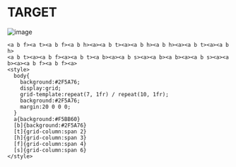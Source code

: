 # TARGET

![image](https://github.com/user-attachments/assets/87651456-8923-41da-a6e1-39791fd3679a)

```
<a b f><a t><a b f><a b h><a><a b t><a><a b h><a b h><a><a b t><a><a b h>
<a b t><a><a b f><a><a b t><a b><a><a b s><a><a b><a b><a><a b s><a><a b><a><a b f><a b f><a>
<style>
  body{
    background:#2F5A76;
    display:grid;
    grid-template:repeat(7, 1fr) / repeat(10, 1fr);
    background:#2F5A76;
    margin:20 0 0 0;
  }
  a{background:#F5BB60}
  [b]{background:#2F5A76}
  [t]{grid-column:span 2}
  [h]{grid-column:span 3}
  [f]{grid-column:span 4}
  [s]{grid-column:span 6}
</style>
```
